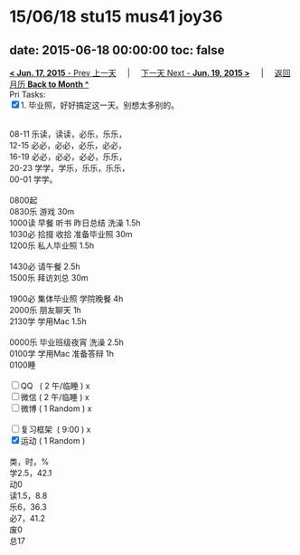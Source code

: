 # 15/06/18 stu15 mus41 joy36

date: 2015-06-18 00:00:00
toc: false
---
[**< Jun. 17, 2015** - Prev 上一天](/lifelogs/2015/06/d17.md) &nbsp; &nbsp; | &nbsp; &nbsp; [下一天 Next - **Jun. 19, 2015 >**](/lifelogs/2015/06/d19.md) &nbsp; &nbsp; |  &nbsp; &nbsp; [返回月历 **Back to Month ^**](/lifelogs/2015/06/index.md)
<br/>Pri Tasks:</strong><br clear="none"/><input type="checkbox" checked="true" />1. 毕业照，好好搞定这一天。别想太多别的。</div>	<div>		<div><br clear="none"/></div>08-11 乐读，读读，必乐，乐乐，	</div>	<div>12-15 必必，必必，必乐，必必，</div>	<div>16-19 必必，必必，必必，乐乐，</div>	<div>20-23 学学，学乐，乐乐，乐乐，</div>	<div>00-01 学学。</div>	<div>		<div><br clear="none"/></div>0800起	</div>	<div>0830乐 游戏 30m</div>	<div>1000读 早餐 听书 昨日总结 洗澡 1.5h</div>	<div>1030必 拾掇 收拾 准备毕业照 30m</div>	<div>1200乐 私人毕业照 1.5h</div>	<div><br/></div>	<div>1430必 请午餐 2.5h</div>	<div>1500乐 拜访刘总 30m</div>	<div><br/></div>	<div>1900必 集体毕业照 学院晚餐 4h</div>	<div>2000乐 朋友聊天 1h</div>	<div>2130学 学用Mac 1.5h</div>	<div><br/></div>	<div>0000乐 毕业班级夜宵 洗澡 2.5h</div>	<div>0100学 学用Mac 准备答辩 1h</div>	<div>0100睡</div>	<div><br clear="none"/></div>	<div><input type="checkbox" />QQ   ( 2 午/临睡 ) x</div>	<div><input type="checkbox" />微信 ( 2 午/临睡 ) x</div>	<div><input type="checkbox" />微博 ( 1 Random ) x</div>	<div><br clear="none"/></div>	<div><input type="checkbox" />复习框架  ( 9:00 ) x<br clear="none"/></div>	<div><input type="checkbox" checked="true" />运动 ( 1 Random ) </div>	<div>		<div><br clear="none"/></div>类，时，%<br clear="none"/>学2.5，42.1<br clear="none"/>动0<br clear="none"/>读1.5，8.8<br clear="none"/>乐6，36.3<br clear="none"/>必7，41.2<br clear="none"/>废0<br clear="none"/>总17</div>
